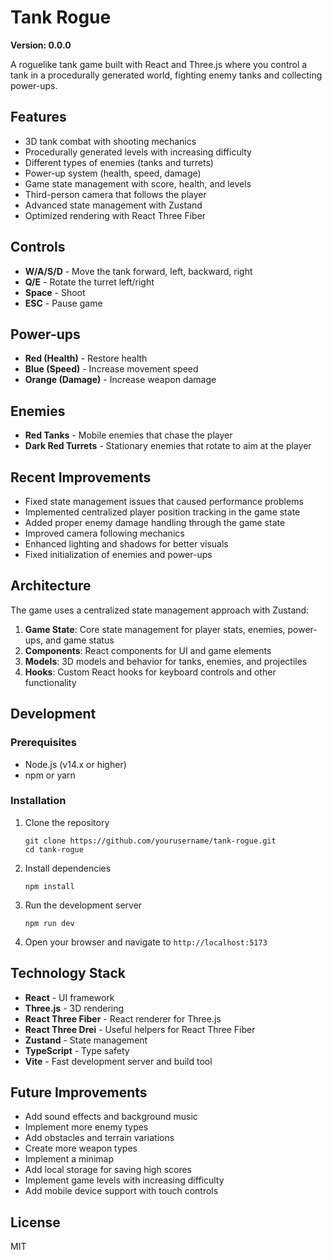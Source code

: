 # Tank Rogue

**Version: 0.0.0**

A roguelike tank game built with React and Three.js where you control a tank in a procedurally generated world, fighting enemy tanks and collecting power-ups.

## Features

- 3D tank combat with shooting mechanics
- Procedurally generated levels with increasing difficulty
- Different types of enemies (tanks and turrets)
- Power-up system (health, speed, damage)
- Game state management with score, health, and levels
- Third-person camera that follows the player
- Advanced state management with Zustand
- Optimized rendering with React Three Fiber

## Controls

- **W/A/S/D** - Move the tank forward, left, backward, right
- **Q/E** - Rotate the turret left/right
- **Space** - Shoot
- **ESC** - Pause game

## Power-ups

- **Red (Health)** - Restore health
- **Blue (Speed)** - Increase movement speed
- **Orange (Damage)** - Increase weapon damage

## Enemies

- **Red Tanks** - Mobile enemies that chase the player
- **Dark Red Turrets** - Stationary enemies that rotate to aim at the player

## Recent Improvements

- Fixed state management issues that caused performance problems
- Implemented centralized player position tracking in the game state
- Added proper enemy damage handling through the game state
- Improved camera following mechanics
- Enhanced lighting and shadows for better visuals
- Fixed initialization of enemies and power-ups

## Architecture

The game uses a centralized state management approach with Zustand:

1. **Game State**: Core state management for player stats, enemies, power-ups, and game status
2. **Components**: React components for UI and game elements
3. **Models**: 3D models and behavior for tanks, enemies, and projectiles
4. **Hooks**: Custom React hooks for keyboard controls and other functionality

## Development

### Prerequisites

- Node.js (v14.x or higher)
- npm or yarn

### Installation

1. Clone the repository

   ```
   git clone https://github.com/yourusername/tank-rogue.git
   cd tank-rogue
   ```

2. Install dependencies

   ```
   npm install
   ```

3. Run the development server

   ```
   npm run dev
   ```

4. Open your browser and navigate to `http://localhost:5173`

## Technology Stack

- **React** - UI framework
- **Three.js** - 3D rendering
- **React Three Fiber** - React renderer for Three.js
- **React Three Drei** - Useful helpers for React Three Fiber
- **Zustand** - State management
- **TypeScript** - Type safety
- **Vite** - Fast development server and build tool

## Future Improvements

- Add sound effects and background music
- Implement more enemy types
- Add obstacles and terrain variations
- Create more weapon types
- Implement a minimap
- Add local storage for saving high scores
- Implement game levels with increasing difficulty
- Add mobile device support with touch controls

## License

MIT

